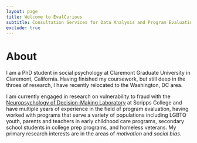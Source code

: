 ```yaml
---
layout: page
title: Welcome to EvalCurious
subtitle: Consultation Services for Data Analysis and Program Evaluation
exclude: true
---
```


# About
I am a PhD student in social psychology at Claremont Graduate University in Claremont, California. Having finished my coursework, but still deep in the throes of research, I have recently relocated to the Washington, DC area.

I am currently engaged in research on vulnerability to fraud with the [Neuropsychology of Decision-Making Laboratory](https://www.drstaceywood.com/wood-lab/) at Scripps College and have multiple years of experience in the field of program evaluation, having worked with programs that serve a variety of populations including LGBTQ youth, parents and teachers in early childhood care programs, secondary school students in college prep programs, and homeless veterans. My primary research interests are in the areas of *motivation* and *social bias*.
